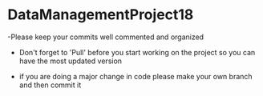 # DataManagementProject18

-Please keep your commits well commented and organized


- Don't forget to 'Pull' before you start working on the project so you can have the most updated version


- if you are doing a major change in code please make your own branch and then commit it